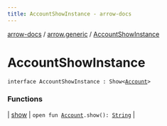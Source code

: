 ```yaml
---
title: AccountShowInstance - arrow-docs
---
```


[arrow-docs](../../index.html) / [arrow.generic](../index.html) / [AccountShowInstance](./index.html)

# AccountShowInstance

`interface AccountShowInstance : Show<`[`Account`](../-account/index.html)`>`

### Functions

| [show](show.html) | `open fun `[`Account`](../-account/index.html)`.show(): `[`String`](https://kotlinlang.org/api/latest/jvm/stdlib/kotlin/-string/index.html) |

